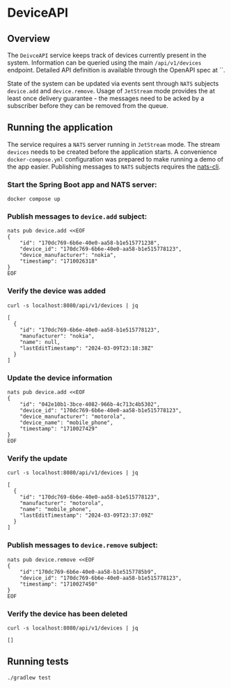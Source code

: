 # DeviceAPI

## Overview
The `DeivceAPI` service keeps track of devices currently present in the system. Information can be queried using the
main `/api/v1/devices` endpoint. Detailed API definition is available through the OpenAPI spec at ``.

State of the system can be updated via events sent through `NATS` subjects `device.add` and `device.remove`. Usage of
`JetStream` mode provides the at least once delivery guarantee - the messages need to be acked by a subscriber before 
they can be removed from the queue.

## Running the application
The service requires a `NATS` server running in `JetStream` mode. The stream `devices` needs to be created before the
application starts. A convenience `docker-compose.yml` configuration was prepared to make running a demo of the app
easier. Publishing messages to `NATS` subjects requires the [nats-cli](https://github.com/nats-io/natscli).

### Start the Spring Boot app and NATS server:
```shell
docker compose up
```

### Publish messages to `device.add` subject:
```shell
nats pub device.add <<EOF
{
    "id": "170dc769-6b6e-40e0-aa58-b1e515771238", 
    "device_id": "170dc769-6b6e-40e0-aa58-b1e515778123", 
    "device_manufacturer": "nokia", 
    "timestamp": "1710026318"
}
EOF
```

### Verify the device was added
```shell
curl -s localhost:8080/api/v1/devices | jq
```
```
[
  {
    "id": "170dc769-6b6e-40e0-aa58-b1e515778123",
    "manufacturer": "nokia",
    "name": null,
    "lastEditTimestamp": "2024-03-09T23:18:38Z"
  }
]
```

### Update the device information
```shell
nats pub device.add <<EOF
{
    "id": "042e10b1-3bce-4082-966b-4c713c4b5302",
    "device_id": "170dc769-6b6e-40e0-aa58-b1e515778123",
    "device_manufacturer": "motorola",
    "device_name": "mobile_phone",
    "timestamp": "1710027429"
}
EOF
```

### Verify the update
```shell
curl -s localhost:8080/api/v1/devices | jq
```
```
[
  {
    "id": "170dc769-6b6e-40e0-aa58-b1e515778123",
    "manufacturer": "motorola",
    "name": "mobile_phone",
    "lastEditTimestamp": "2024-03-09T23:37:09Z"
  }
]
```

### Publish messages to `device.remove` subject:
```shell
nats pub device.remove <<EOF
{
    "id":"170dc769-6b6e-40e0-aa58-b1e5157785b9",
    "device_id": "170dc769-6b6e-40e0-aa58-b1e515778123",
    "timestamp": "1710027450"
}
EOF
```

### Verify the device has been deleted
```shell
curl -s localhost:8080/api/v1/devices | jq
```
```shell
[]
```

## Running tests
```shell
./gradlew test
```